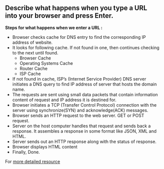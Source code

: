 ## Describe what happens when you type a URL into your browser and press Enter.

**Steps for what happens when we enter a URL :**

   * Browser checks cache for DNS entry to find the corresponding IP address of website.
   * It looks for following cache. If not found in one, then continues checking to the next until found.
       * Browser Cache
       * Operating Systems Cache
       * Router Cache
       * ISP Cache
   * If not found in cache, ISP’s (Internet Service Provider) DNS server initiates a DNS query to find IP address of server that hosts the domain name.
   * The requests are sent using small data packets that contain information content of request and IP address it is destined for.
   * Browser initiates a TCP (Transfer Control Protocol) connection with the server using synchronize(SYN) and acknowledge(ACK) messages.
   * Browser sends an HTTP request to the web server. GET or POST request.
   * Server on the host computer handles that request and sends back a response. It assembles a response in some format like JSON, XML and HTML.
   * Server sends out an HTTP response along with the status of response.
   * Browser displays HTML content
   * Finally, Done.

For [more detailed resource](https://github.com/alex/what-happens-when)